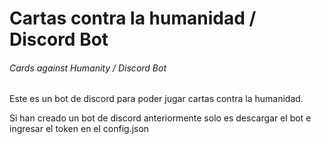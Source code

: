 # Cartas contra la humanidad / Discord Bot
###### Cards against Humanity / Discord Bot

Este es un bot de discord para poder jugar cartas contra la humanidad.

Si han creado un bot de discord anteriormente solo es descargar el bot e ingresar el token en el 
config.json